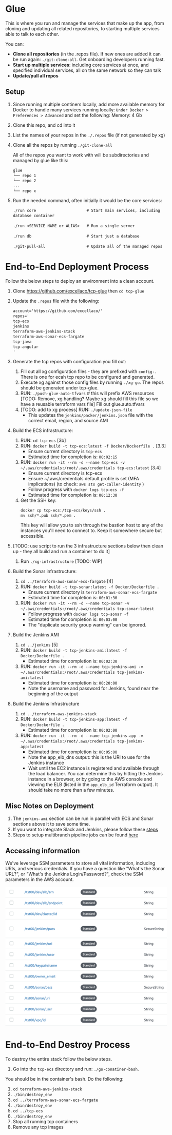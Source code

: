 # Glue

This is where you run and manage the services that make up the app, from cloning and updating all related repositories, to starting multiple services able to talk to each other.

You can:

* **Clone all repositories** (in the .repos file). If new ones are added it can be run again: `./git-clone-all`. Get onboarding developers running fast.
* **Start up multiple services**: including core services at once, and specified individual services, all on the same network so they can talk
* **Update/pull all repos**

## Setup

1. Since running multiple continers locally, add more available memory for Docker to handle many services running locally: `Under Docker > Preferences > Advanced` and set the following:
Memory: 4 Gb

1. Clone this repo, and cd into it

1. List the names of your repos in the `./.repos` file (if not generated by xg)

1. Clone all the repos by running `./git-clone-all`

    All of the repos you want to work with will be subdirectories and managed by glue like this:

    ```
    glue
    └── repo 1
    └── repo 2
    ...
    └── repo x
    ```

1. Run the needed command, often initially it would be the core services:

    ```
    ./run core                      # Start main services, including database container

    ./run <SERVICE NAME or ALIAS>   # Run a single server

    ./run db                        # Start just a database

    ./git-pull-all                  # Update all of the managed repos
    ```

# End-to-End Deployment Process
Follow the below steps to deploy an environment into a clean account.

1.  Clone https://github.com/excellaco/tcp-glue then `cd tcp-glue`
1.  Update the `.repos` file with the following:
     ```
     account='https://github.com/excellaco/'  
     repos='
     tcp-ecs
     jenkins
     terraform-aws-jenkins-stack
     terraform-aws-sonar-ecs-fargate
     tcp-java
     tcp-angular
     '
     ```
1. Generate the tcp repos with configuration you fill out:
    1. Fill out all xg configuration files - they are prefixed with `config-`. There is one for ecah tcp repo to be configured and generated.
    1. Execute xg against those config files by running `./xg-go`. The repos should be generated under tcp-glue.
    1. RUN: `./push-glue-auto-tfvars` # this will prefix AWS resources [TODO: Remove, xg handling? Maybe xg should fill this file so we have a reusable terraform vars file] Fill out glue.auto.tfvars
    1. [TODO: add to xg process] RUN: `./update-json-file`
        * This updates the `jenkins/packer/jenkins.json` file with the correct email, region, and source AMI

1. Build the ECS infrastructure:
    1. RUN: `cd tcp-ecs` [3b]
    1. RUN: `docker build -t tcp-ecs:latest -f Docker/Dockerfile .`  [3.3]
        * Ensure current directory is `tcp-ecs`  
        * Estimated time for completion is: `00:02:15`  
    1. RUN: `docker run -it --rm -d --name tcp-ecs -v ~/.aws/credentials:/root/.aws/credentials tcp-ecs:latest`  [3.4]
        * Ensure current directory is tcp-ecs  
        * Ensure ~/.aws/credentials default profile is set (MFA implications)  (to check: `aws sts get-caller-identity` )
        * Follow progress with `docker logs tcp-ecs -f`  
        * Estimated time for completion is: `00:12:30`  
    1. Get the SSH key:
        ```
        docker cp tcp-ecs:/tcp-ecs/keys/ssh .
        mv ssh/*.pub ssh/*.pem .
        ```
        This key will allow you to ssh through the bastion host to any of the instances you'll need to connect to.  Keep it somewhere secure but accessible.

1. [TODO: use script to run the 3 infrastructure sections below then clean up - they all build and run a container to do it]
    1. Run `./xg-infrastructure` [TODO: WIP]

1. Build the Sonar infrastructure:
    1. `cd ../terraform-aws-sonar-ecs-fargate`  [4]
    1. RUN: `docker build -t tcp-sonar:latest -f Docker/Dockerfile .`  
        * Ensure current directory is `terraform-aws-sonar-ecs-fargate`  
        * Estimated time for completion is: `00:01:30`  
    1. RUN: `docker run -it --rm -d --name tcp-sonar -v ~/.aws/credentials:/root/.aws/credentials tcp-sonar:latest`  
        * Follow progress with `docker logs tcp-sonar -f`  
        * Estimated time for completion is: `00:03:00`  
        * The "duplicate security group warning" can be ignored.  

1. Build the Jenkins AMI
      1. `cd ../jenkins`  [5]
      1. RUN: `docker build -t tcp-jenkins-ami:latest -f Docker/Dockerfile .`  
          * Estimated time for completion is: `00:02:30`  
      1. RUN: `docker run -it --rm -d --name tcp-jenkins-ami -v ~/.aws/credentials:/root/.aws/credentials tcp-jenkins-ami:latest`  
          * Estimated time for completion is: `00:20:00`  
          * Note the username and password for Jenkins, found near the beginning of the output

1. Build the Jenkins Infrastructure
    1. `cd ../terraform-aws-jenkins-stack`  
    1. RUN: `docker build -t tcp-jenkins-app:latest -f Docker/Dockerfile .`  
        * Estimated time for completion is: `00:02:00`  
    1. RUN: `docker run -it --rm -d --name tcp-jenkins-app -v ~/.aws/credentials:/root/.aws/credentials tcp-jenkins-app:latest`  
        * Estimated time for completion is: `00:05:00`  
        * Note the app_elb_dns output: this is the URI to use for the Jenkins instance
        * Wait until the EC2 instance is registered and available through the load balancer.  You can determine this by hitting the Jenkins instance in a browser, or by going to the AWS console and viewing the ELB (listed in the `app_elb_id` Terraform output).  It should take no more than a few minutes.

## Misc Notes on Deployment
1. The `jenkins-ami` section can be run in parallel with ECS and Sonar sections above it to save some time.  
1. If you want to integrate Slack and Jenkins, please follow these [steps](https://medium.com/appgambit/integrating-jenkins-with-slack-notifications-4f14d1ce9c7a)  
1. Steps to setup multibranch pipeline jobs can be found [here](https://github.com/excellaco/terraform-aws-jenkins-stack/wiki/Multibranch-Pipeline-Setup)  

## Accessing information
We've leverage SSM parameters to store all vital information, including URIs, and verious credentials.  If you have a question like "What's the Sonar URL?", or "What's the Jenkins Login/Password?", check the SSM parameters in the AWS account.

![SSM Params](./images/ssm_params.png "Sample SSM Parameters")

# End-to-End Destroy Process

To destroy the entire stack follow the below steps. 

1. Go into the `tcp-ecs` directory and run: `./go-conatiner-bash`. 

You should be in the container's bash. Do the following:

1. `cd terraform-aws-jenkins-stack`  
1. `./bin/destroy_env` 
1. `cd ../terraform-aws-sonar-ecs-fargate`  
1. `./bin/destroy_env`  
1. `cd ../tcp-ecs`  
1. `./bin/destroy_env`    
1. Stop all running tcp containers 
1. Remove any tcp images  
